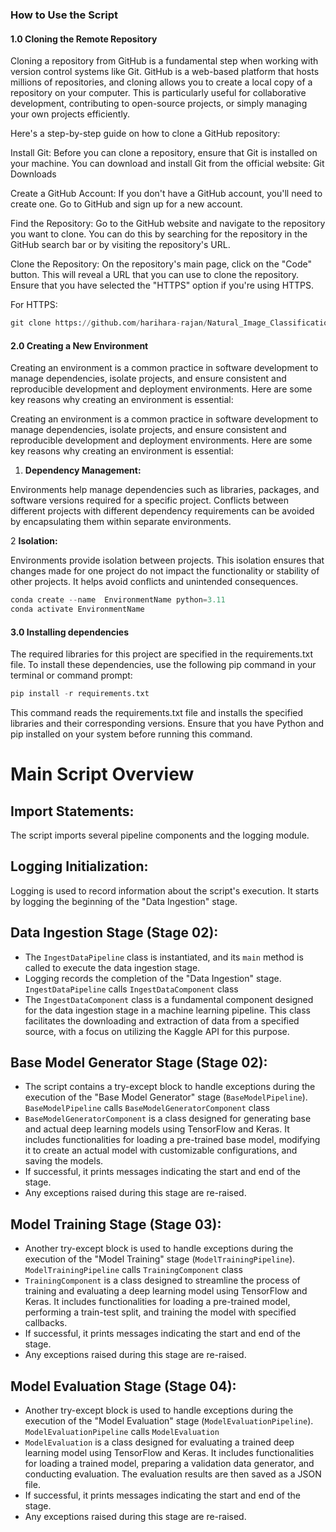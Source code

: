 ### How to Use the Script

#### 1.0 Cloning the Remote Repository

Cloning a repository from GitHub is a fundamental step when working with version control systems like Git. GitHub is a web-based platform that hosts millions of repositories, and cloning allows you to create a local copy of a repository on your computer. This is particularly useful for collaborative development, contributing to open-source projects, or simply managing your own projects efficiently.

Here's a step-by-step guide on how to clone a GitHub repository:

Install Git:
Before you can clone a repository, ensure that Git is installed on your machine. You can download and install Git from the official website: Git Downloads

Create a GitHub Account:
If you don't have a GitHub account, you'll need to create one. Go to GitHub and sign up for a new account.

Find the Repository:
Go to the GitHub website and navigate to the repository you want to clone. You can do this by searching for the repository in the GitHub search bar or by visiting the repository's URL.

Clone the Repository:
On the repository's main page, click on the "Code" button. This will reveal a URL that you can use to clone the repository. Ensure that you have selected the "HTTPS" option if you're using HTTPS.

For HTTPS:

```python
git clone https://github.com/harihara-rajan/Natural_Image_Classification.git
```
#### 2.0 Creating a New Environment
Creating an environment is a common practice in software development to manage dependencies, isolate projects, and ensure consistent and reproducible development and deployment environments. Here are some key reasons why creating an environment is essential:

Creating an environment is a common practice in software development to manage dependencies, isolate projects, and ensure consistent and reproducible development and deployment environments. Here are some key reasons why creating an environment is essential:

1. **Dependency Management:**

Environments help manage dependencies such as libraries, packages, and software versions required for a specific project. Conflicts between different projects with different dependency requirements can be avoided by encapsulating them within separate environments.

2 **Isolation:**

Environments provide isolation between projects. This isolation ensures that changes made for one project do not impact the functionality or stability of other projects. It helps avoid conflicts and unintended consequences.

```python
conda create --name  EnvironmentName python=3.11
conda activate EnvironmentName
```
#### 3.0 Installing dependencies 

The required libraries for this project are specified in the requirements.txt file. To install these dependencies, use the following pip command in your terminal or command prompt:

```python
pip install -r requirements.txt
```
This command reads the requirements.txt file and installs the specified libraries and their corresponding versions. Ensure that you have Python and pip installed on your system before running this command.

# Main Script Overview

## Import Statements:

The script imports several pipeline components and the logging module.

## Logging Initialization:

Logging is used to record information about the script's execution. It starts by logging the beginning of the "Data Ingestion" stage.

## Data Ingestion Stage (Stage 02):

- The `IngestDataPipeline` class is instantiated, and its `main` method is called to execute the data ingestion stage.
- Logging records the completion of the "Data Ingestion" stage. `IngestDataPipeline` calls `IngestDataComponent` class
- The `IngestDataComponent` class is a fundamental component designed for the data ingestion stage in a machine learning pipeline. This class facilitates the downloading and extraction of data from a specified source, with a focus on utilizing the Kaggle API for this purpose.

## Base Model Generator Stage (Stage 02):

- The script contains a try-except block to handle exceptions during the execution of the "Base Model Generator" stage (`BaseModelPipeline`). `BaseModelPipeline` calls `BaseModelGeneratorComponent` class
- `BaseModelGeneratorComponent` is a class designed for generating base and actual deep learning models using TensorFlow and Keras. It includes functionalities for loading a pre-trained base model, modifying it to create an actual model with customizable configurations, and saving the models. 
- If successful, it prints messages indicating the start and end of the stage.
- Any exceptions raised during this stage are re-raised.

## Model Training Stage (Stage 03):

- Another try-except block is used to handle exceptions during the execution of the "Model Training" stage (`ModelTrainingPipeline`). `ModelTrainingPipeline` calls `TrainingComponent` class
- `TrainingComponent` is a class designed to streamline the process of training and evaluating a deep learning model using TensorFlow and Keras. It includes functionalities for loading a pre-trained model, performing a train-test split, and training the model with specified callbacks. 
- If successful, it prints messages indicating the start and end of the stage.
- Any exceptions raised during this stage are re-raised.

## Model Evaluation Stage (Stage 04):

- Another try-except block is used to handle exceptions during the execution of the "Model Evaluation" stage (`ModelEvaluationPipeline`). `ModelEvaluationPipeline` calls `ModelEvaluation`
- `ModelEvaluation` is a class designed for evaluating a trained deep learning model using TensorFlow and Keras. It includes functionalities for loading a trained model, preparing a validation data generator, and conducting
    evaluation. The evaluation results are then saved as a JSON file.
- If successful, it prints messages indicating the start and end of the stage.
- Any exceptions raised during this stage are re-raised.